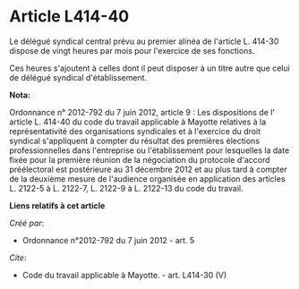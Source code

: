 # Article L414-40

Le délégué syndical central prévu au premier alinéa de l'article L. 414-30 dispose de vingt heures par mois pour l'exercice
de ses fonctions. 

Ces heures s'ajoutent à celles dont il peut disposer à un titre autre que celui de délégué syndical d'établissement.

**Nota:**

Ordonnance n° 2012-792 du 7 juin 2012, article 9 : Les dispositions de l' article L. 414-40 du code du travail applicable à
Mayotte relatives à la représentativité des organisations syndicales et à l'exercice du droit syndical s'appliquent à compter
du résultat des premières élections professionnelles dans l'entreprise ou l'établissement pour lesquelles la date fixée pour
la première réunion de la négociation du protocole d'accord préélectoral est postérieure au 31 décembre 2012 et au plus tard
à compter de la deuxième mesure de l'audience organisée en application des articles L. 2122-5 à L. 2122-7, L. 2122-9 à L.
2122-13 du code du travail.

**Liens relatifs à cet article**

_Créé par_:

  - Ordonnance n°2012-792 du 7 juin 2012 - art. 5

_Cite_:

  - Code du travail applicable à Mayotte. - art. L414-30 (V)
